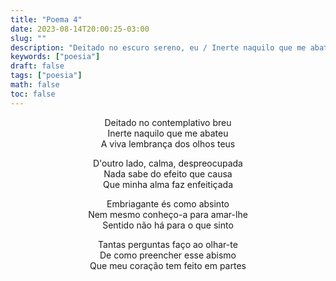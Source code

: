 ```yaml
---
title: "Poema 4"
date: 2023-08-14T20:00:25-03:00
slug: ""
description: "Deitado no escuro sereno, eu / Inerte naquilo que me abateu ..."
keywords: ["poesia"]
draft: false
tags: ["poesia"]
math: false
toc: false
---
```


<div style="text-align: center">
Deitado no contemplativo breu<br>
Inerte naquilo que me abateu<br>
A viva lembrança dos olhos teus<br>

D'outro lado, calma, despreocupada<br>
Nada sabe do efeito que causa<br>
Que minha alma faz enfeitiçada<br>

Embriagante és como absinto<br>
Nem mesmo conheço-a para amar-lhe<br>
Sentido não há para o que sinto<br>

Tantas perguntas faço ao olhar-te<br>
De como preencher esse abismo<br>
Que meu coração tem feito em partes<br>
</div>
